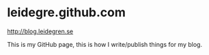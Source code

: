 leidegre.github.com
===================

http://blog.leidegren.se

This is my GitHub page, this is how I write/publish things for my blog.
